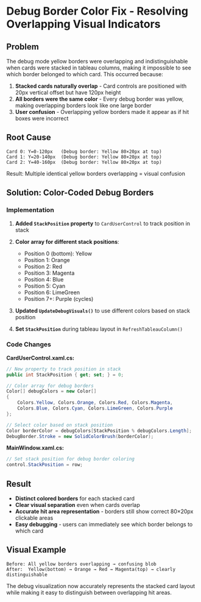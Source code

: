# Debug Border Color Fix - Resolving Overlapping Visual Indicators

## Problem
The debug mode yellow borders were overlapping and indistinguishable when cards were stacked in tableau columns, making it impossible to see which border belonged to which card. This occurred because:

1. **Stacked cards naturally overlap** - Card controls are positioned with 20px vertical offset but have 120px height
2. **All borders were the same color** - Every debug border was yellow, making overlapping borders look like one large border
3. **User confusion** - Overlapping yellow borders made it appear as if hit boxes were incorrect

## Root Cause
```
Card 0: Y=0-120px   (Debug border: Yellow 80×20px at top)
Card 1: Y=20-140px  (Debug border: Yellow 80×20px at top) 
Card 2: Y=40-160px  (Debug border: Yellow 80×20px at top)
```
Result: Multiple identical yellow borders overlapping = visual confusion

## Solution: Color-Coded Debug Borders

### Implementation
1. **Added `StackPosition` property** to `CardUserControl` to track position in stack
2. **Color array for different stack positions**:
   - Position 0 (bottom): Yellow
   - Position 1: Orange  
   - Position 2: Red
   - Position 3: Magenta
   - Position 4: Blue
   - Position 5: Cyan
   - Position 6: LimeGreen
   - Position 7+: Purple (cycles)

3. **Updated `UpdateDebugVisuals()`** to use different colors based on stack position
4. **Set `StackPosition`** during tableau layout in `RefreshTableauColumn()`

### Code Changes

**CardUserControl.xaml.cs:**
```csharp
// New property to track position in stack
public int StackPosition { get; set; } = 0;

// Color array for debug borders  
Color[] debugColors = new Color[]
{
    Colors.Yellow, Colors.Orange, Colors.Red, Colors.Magenta,
    Colors.Blue, Colors.Cyan, Colors.LimeGreen, Colors.Purple
};

// Select color based on stack position
Color borderColor = debugColors[StackPosition % debugColors.Length];
DebugBorder.Stroke = new SolidColorBrush(borderColor);
```

**MainWindow.xaml.cs:**
```csharp
// Set stack position for debug border coloring
control.StackPosition = row;
```

## Result
- **Distinct colored borders** for each stacked card
- **Clear visual separation** even when cards overlap
- **Accurate hit area representation** - borders still show correct 80×20px clickable areas
- **Easy debugging** - users can immediately see which border belongs to which card

## Visual Example
```
Before: All yellow borders overlapping → confusing blob
After:  Yellow(bottom) → Orange → Red → Magenta(top) → clearly distinguishable
```

The debug visualization now accurately represents the stacked card layout while making it easy to distinguish between overlapping hit areas.